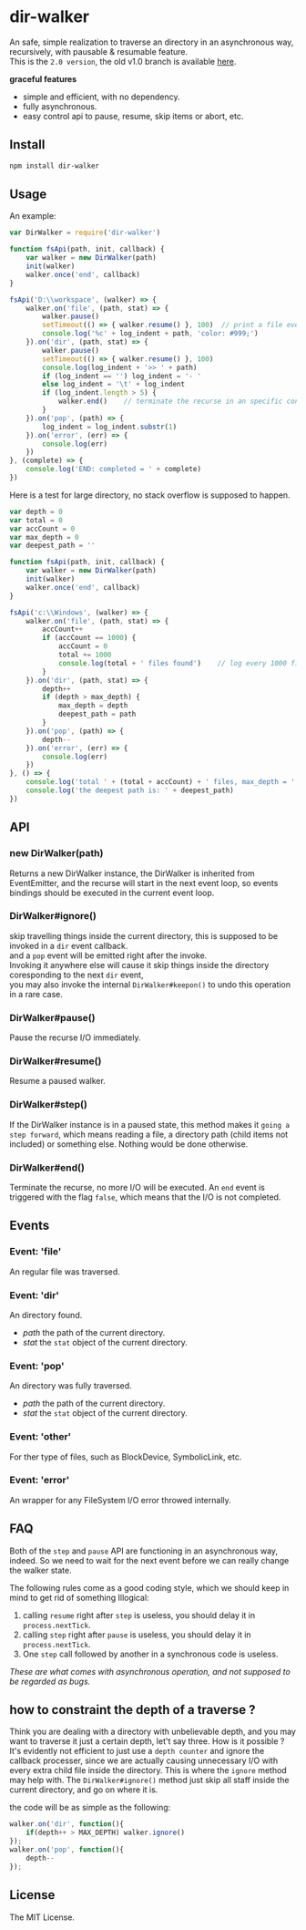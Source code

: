 # dir-walker

An safe, simple realization to traverse an directory in an asynchronous way, recursively, with pausable &amp; resumable feature.  
This is the `2.0 version`, the old v1.0 branch is available [here](https://github.com/fish520/dir-walker/tree/v1.0). 

**graceful features**

+ simple and efficient, with no dependency.
+ fully asynchronous.
+ easy control api to pause, resume, skip items or abort, etc.

## Install

```bash
npm install dir-walker
```

## Usage

An example:

```javascript
var DirWalker = require('dir-walker')

function fsApi(path, init, callback) {
	var walker = new DirWalker(path)
	init(walker)
	walker.once('end', callback)
}

fsApi('D:\\workspace', (walker) => {
	walker.on('file', (path, stat) => {
		walker.pause()
		setTimeout(() => { walker.resume() }, 100)  // print a file every 100ms
		console.log('%c' + log_indent + path, 'color: #999;')
	}).on('dir', (path, stat) => {
		walker.pause()
		setTimeout(() => { walker.resume() }, 100)
		console.log(log_indent + '>> ' + path)
		if (log_indent == '') log_indent = '- '
		else log_indent = '\t' + log_indent
		if (log_indent.length > 5) {
			walker.end()    // terminate the recurse in an specific condition
		}
	}).on('pop', (path) => {
		log_indent = log_indent.substr(1)
	}).on('error', (err) => {
		console.log(err)
	})
}, (complete) => {
	console.log('END: completed = ' + complete)
})
```

Here is a test for large directory, no stack overflow is supposed to happen.

```javascript
var depth = 0
var total = 0
var accCount = 0
var max_depth = 0
var deepest_path = ''

function fsApi(path, init, callback) {
	var walker = new DirWalker(path)
	init(walker)
	walker.once('end', callback)
}

fsApi('c:\\Windows', (walker) => {
	walker.on('file', (path, stat) => {
		accCount++
		if (accCount == 1000) {
			accCount = 0
			total += 1000
			console.log(total + ' files found')    // log every 1000 files.
		}
	}).on('dir', (path, stat) => {
		depth++
		if (depth > max_depth) {
			max_depth = depth
			deepest_path = path
		}
	}).on('pop', (path) => {
		depth--
	}).on('error', (err) => {
		console.log(err)
	})
}, () => {
	console.log('total ' + (total + accCount) + ' files, max_depth = ' + max_depth)
	console.log('the deepest path is: ' + deepest_path)
})
```


## API

### new DirWalker(path)

Returns a new DirWalker instance, the DirWalker is inherited from EventEmitter, and the recurse will start in the next event loop,
so events bindings should be executed in the current event loop.

### DirWalker#ignore()

skip travelling things inside the current directory, this is supposed to be invoked in a `dir` event callback.  
and a `pop` event will be emitted right after the invoke.  
Invoking it anywhere else will cause it skip things inside the directory coresponding to the next `dir` event,  
you may also invoke the internal `DirWalker#keepon()` to undo this operation in a rare case.

### DirWalker#pause()

Pause the recurse I/O immediately.

### DirWalker#resume()

Resume a paused walker.

### DirWalker#step()

If the DirWalker instance is in a paused state, this method makes it `going a step forward`, which means reading a file, a directory path (child items not included) or something else. Nothing would be done otherwise.

### DirWalker#end()

Terminate the recurse, no more I/O will be executed. An `end` event is triggered with the flag `false`, which means that the I/O is not completed.

## Events

### Event: 'file'

An regular file was traversed.

### Event: 'dir'

An directory found.

+ *path* the path of the current directory.
+ *stat* the `stat` object of the current directory.

### Event: 'pop'

An directory was fully traversed.

+ *path* the path of the current directory.
+ *stat* the `stat` object of the current directory.

### Event: 'other'

For ther type of files, such as BlockDevice, SymbolicLink, etc.

### Event: 'error'

An wrapper for any FileSystem I/O error throwed internally.

## FAQ

Both of the `step` and `pause` API are functioning in an asynchronous way, indeed.
So we need to wait for the next event before we can really change the walker state.

The following rules come as a good coding style, which we should keep in mind to get rid of something Illogical:

1. calling `resume` right after `step` is useless, you should delay it in `process.nextTick`. 
2. calling `step` right after `pause` is useless, you should delay it in `process.nextTick`. 
3. One `step` call followed by another in a synchronous code is useless. 

_These are what comes with asynchronous operation, and not supposed to be regarded as bugs._

## how to constraint the depth of a traverse ?

Think you are dealing with a directory with unbelievable depth, and you may want to traverse it just a certain depth, let't say three.
How is it possible ?
It's evidently not efficient to just use a `depth counter` and ignore the callback processer, since we are actually causing unnecessary I/O with 
every extra child file inside the directory. This is where the `ignore` method may help with.
The `DirWalker#ignore()` method just skip all staff inside the current directory, and go on where it is.  

the code will be as simple as the following:  

```javascript
walker.on('dir', function(){
    if(depth++ > MAX_DEPTH) walker.ignore()
});
walker.on('pop', function(){
    depth--
});
```

## License

The MIT License.

